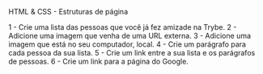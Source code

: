 HTML & CSS - Estruturas de página

1 - Crie uma lista das pessoas que você já fez amizade na Trybe.
2 - Adicione uma imagem que venha de uma URL externa.
3 - Adicione uma imagem que está no seu computador, local.
4 - Crie um parágrafo para cada pessoa da sua lista.
5 - Crie um link entre a sua lista e os parágrafos de pessoas.
6 - Crie um link para a página do Google.
